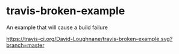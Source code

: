 # travis-broken-example

An example that will cause a build failure

https://travis-ci.org/David-Loughnane/travis-broken-example.svg?branch=master